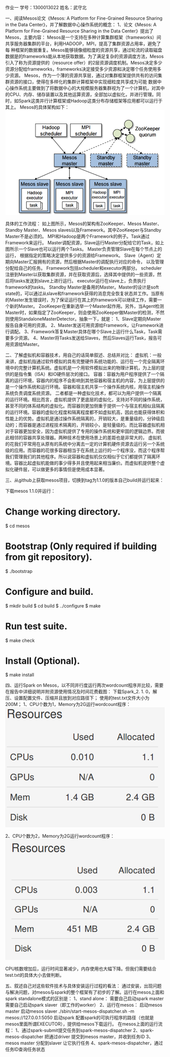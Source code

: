 作业一
学号：1300013022 
姓名：武守北

一、阅读Mesos论文《Mesos: A Platform for Fine-Grained Resource Sharing in the Data Center》，并了解数据中心操作系统的概念：
1、论文《Mesos: A Platform for Fine-Grained Resource Sharing in the Data Center》提出了Mesos，主要内容： Mesos是一个支持在多种计算集群框架（frameworks）间共享服务器集群的平台，利用HADOOP，MPI，提高了集群资源占用率，避免了每 种框架的数据重复。Mesos能够镜像细粒度的资源共享，通过轮流的读取磁盘数据是的frameworks能从本地获取数据。为了满足复杂的资源调度方法，Mesos引入了称为资源提供的（resource offer）的2层资源调度机制。Mesos决定多少资源分配给frameworks，frameworks决定接受多少资源和决定哪个任务使用多少资源。 Mesos，作为一个薄的资源共享层，通过对集群框架提供共有的访问集群资源的接口，使得在多样化的集群计算框架中实现细粒度共享成为可能 数据中心操作系统主要做到了将数据中心的大规模服务器集群视为了一个计算机，对其中的CPU、内存、储存装置以及其他运算资源，全部加以虚拟化，并进行管理。同时，如Spark这类并行计算框架或Hadoop这类分布存储框架等应用都可以运行于其上。 Mesos的具体架构如下：
![1](https://github.com/wushoubei95/OS_practcice/blob/master/HW_01/1.png)

具体的工作流程：
如上图所示，Mesos的架构有ZooKeeper、Mesos Master、Standby Master、Mesos slaves以及Framework。其中ZooKeeper与Standby Master不是必须的。 MPI和Hadoop是两个Framework的例子。Task通过Framework来运行。 Master调配资源，Slave运行Master分配给它的Task，如上图所示一个Slave也可以运行两个Tasks。
Master负责管理Slave在每个节点上的运行， 根据指定的策略决定提供多少的资源给Framework。
Slave（Agent）定期向Master汇报拥有的资源，然后根据Master的调配执行对应的命令， 以及管理分配给自己的任务。
Framework包括scheduler和executor两部分。 scheduler注册到Master以获取集群资源，并在获取资源后，选择其中提供的一些资源，然后将tasks发送到slave上进行运行。 executor运行在slave上，负责执行framework的tasks。
Standby Master是备用的Master。Master的设计是soft state的，可以通过从slave和framework获得的消息完全恢复状态并工作。当原有的Master发生错误时，为了保证运行在其上的framework可以继续工作，需要一个新的Master。
ZooKeeper在重新选举一个Master起作用。另外，当Agent检测Master时，如果指定了ZooKeeper，则会使用ZooKeeper做Master的检测，不然则使用StandaloneMasterDetector。抽象一下，就是：
1、Slave定期向Master报告自身可用的资源。
2、Master发送可用资源给Framework，让Framework进行调配。
3、Framework答复Master具体在哪个Slave上运行什么Task，Task需要多少资源。
4、Master将Tasks发送给Slaves，然后Slaves运行Task，报告可用资源给Master。

二、了解虚拟机和容器技术，用自己的话简单叙述、总结并对比：
虚拟机：一般来讲，虚拟机指通过软件模拟的具有完整硬件系统功能的、运行在一个完全隔离环境中的完整计算机系统。虚拟机是一个用软件模拟出来的物理计算机，为上层的提供的是指令集（ISA）和IO硬件层次的接口。
容器：容器为用户程序提供了一个隔离的运行环境，容器内的程序不会影响到其他容器和宿主机的内容，为上层提供的是一个操作系统和运行环境。容器和宿主机共享一个操作系统内核，用宿主机操作系统负责调度系统资源。
二者都是一种虚拟化技术，都可以为用户提供一个隔离的运行环境。相比而言，虚拟机提供了更底层的虚拟化，支持对不同的操作系统，甚至不同的体系结构的虚拟化。而容器则更加侧重于提供一个与宿主机相似且隔离的运行环境。容器的虚拟化程度和隔离程度都不如虚拟机高，因此也能获得体积和性能上的优势。虚拟机是通过操作系统隔离的，开销较大，是重量级的，分钟级启动的；而容器是通过进程技术隔离的，开销较小，是轻量级的。而比容器虚拟机相对于容器更加安全，因为虚拟机提供了专用的操作系统和更牢固的逻辑边界。而彼此相邻的容器共享处理器。两种技术在使用场景上的差距也是非常大的， 虚拟机的花我们平常用在从原有的系统中分离去一定的计算机硬件资源去运行另一个系统级的应用。而容器的花很多容器相当于在系统上运行的一个程序没，而这个程序帮我们管理我们的其他程序。所以说容器和虚拟机仅仅相似于它们都提供了隔离环境。容器比起虚拟机能做的事少得多并且使用起来相当廉价。而虚拟机提供整个虚拟化硬件层，可以做更多的事情但是使用成本显著。

三、从github上获取mesos项目，切换到tag为1.1.0的版本自己build并运行起来：

下载mesos 1.1.0并运行：
# Change working directory.
$ cd mesos

# Bootstrap (Only required if building from git repository).
$ ./bootstrap

# Configure and build.
$ mkdir build
$ cd build
$ ../configure
$ make

# Run test suite.
$ make check

# Install (Optional).
$ make install

四、运行Spark on Mesos，以不同并行度运行两次wordcount程序并比较，需要在报告中详细说明并附资源使用情况及时间花费截图：
下载Spark_2. 1. 0，解压、设置配置文件、压缩并且放到对应路径下；
使用的test.txt文件大小为200M；
1、CPU个数为1，Memory为2G运行wordcount程序：
![2](https://github.com/wushoubei95/OS_practcice/blob/master/HW_01/2.png)

2、CPU个数为2，Memory为2G运行wordcount程序：
![3](https://github.com/wushoubei95/OS_practcice/blob/master/HW_01/3.png)

CPU核数增加后，运行时间显著减少，内存使用也大幅下降。但我们需要结合test.txt的具体大小去做判断。

五、叙述自己对这些软件技术与具体安装运行过程的看法：
通过安装，出现问题与解决问题，对mesos与spark的整个框架有了初步的了解。运行在mesos上面和 spark standalone模式的区别是：
  1、stand alone：
  需要自己启动spark master
  需要自己启动spark slaver（即工作的worker）
  2、运行在mesos：
  启动mesos master
  启动mesos slaver
./sbin/start-mesos-dispatcher.sh -m mesos://127.0.0.1:5050
  启动spark
  配置spark的可执行程序的路径（也就是mesos里面所谓EXECUTOR），提供给mesos下载运行。
  在mesos上面的运行流程：
  1、通过spark-submit提交任务到spark-mesos-dispatcher
  2、spark-mesos-dispatcher 把通过driver 提交到mesos master，并收到任务ID
  3、mesos master 分配到slaver 让它执行任务
  4、spark-mesos-dispatcher，通过任务ID查询任务状态

